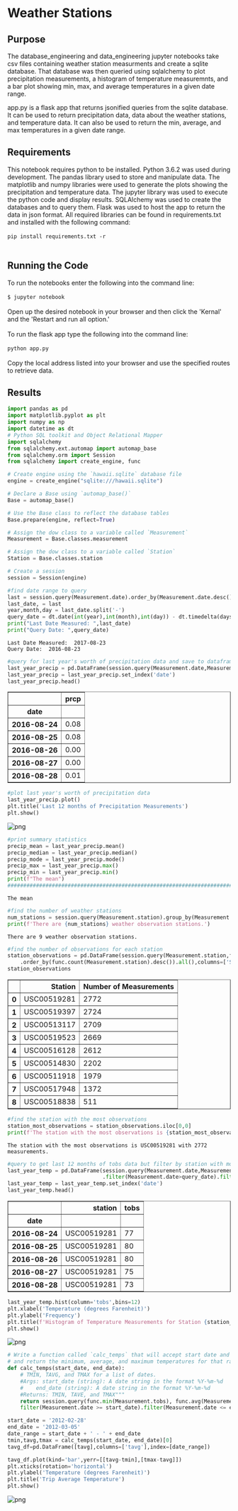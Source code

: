 # Weather Stations

## Purpose
The database_engineering and data_engineering jupyter notebooks take csv files containing weather station measurments and create a sqlite database. That database was then queried using sqlalchemy to plot precipitation measurements, a histogram of temperature measuremnts, and a bar plot showing min, max, and average temperatures in a given date range.

app.py is a flask app that returns jsonified queries from the sqlite database. It can be used to return precipitation data, data about the weather stations, and temperature data. It can also be used to return the min, average, and max temperatures in a given date range.

## Requirements
This notebook requires python to be installed. Python 3.6.2 was used during development. The pandas library used to store and manipulate data. The matplotlib and numpy libraries were used to generate the plots showing the precipitation and temperature data. The jupyter library was used to execute the python code and display results. SQLAlchemy was used to create the databases and to query them. Flask was used to host the app to return the data in json format. All required libraries can be found in requirements.txt and installed with the following command: <br/>
<br/>
`pip install requirements.txt -r` <br/>
<br/>

## Running the Code
To run the notebooks enter the following into the command line: <br/>
<br/>
`$ jupyter notebook`<br/>
<br/>
Open up the desired notebook in your browser and then click the 'Kernal' and the 'Restart and run all option.' <br/>
<br/>
To run the flask app type the following into the command line: <br/>
<br/>
`python app.py` <br/>
<br/>
Copy the local address listed into your browser and use the specified routes to retrieve data.


## Results


```python
import pandas as pd
import matplotlib.pyplot as plt
import numpy as np
import datetime as dt
# Python SQL toolkit and Object Relational Mapper
import sqlalchemy
from sqlalchemy.ext.automap import automap_base
from sqlalchemy.orm import Session
from sqlalchemy import create_engine, func
```


```python
# Create engine using the `hawaii.sqlite` database file
engine = create_engine("sqlite:///hawaii.sqlite")
```


```python
# Declare a Base using `automap_base()`
Base = automap_base()
```


```python
# Use the Base class to reflect the database tables
Base.prepare(engine, reflect=True)
```


```python
# Assign the dow class to a variable called `Measurement`
Measurement = Base.classes.measurement
```


```python
# Assign the dow class to a variable called `Station`
Station = Base.classes.station
```


```python
# Create a session
session = Session(engine)
```


```python
#find date range to query
last = session.query(Measurement.date).order_by(Measurement.date.desc()).first()
last_date, = last
year,month,day = last_date.split('-')
query_date = dt.date(int(year),int(month),int(day)) - dt.timedelta(days=365)
print("Last Date Measured: ",last_date)
print("Query Date: ",query_date)
```

    Last Date Measured:  2017-08-23
    Query Date:  2016-08-23
    


```python
#query for last year's worth of precipitation data and save to dataframe
last_year_precip = pd.DataFrame(session.query(Measurement.date,Measurement.prcp).filter(Measurement.date>query_date).all())
last_year_precip = last_year_precip.set_index('date')
last_year_precip.head()
```




<div>
<table border="1" class="dataframe">
  <thead>
    <tr style="text-align: right;">
      <th></th>
      <th>prcp</th>
    </tr>
    <tr>
      <th>date</th>
      <th></th>
    </tr>
  </thead>
  <tbody>
    <tr>
      <th>2016-08-24</th>
      <td>0.08</td>
    </tr>
    <tr>
      <th>2016-08-25</th>
      <td>0.08</td>
    </tr>
    <tr>
      <th>2016-08-26</th>
      <td>0.00</td>
    </tr>
    <tr>
      <th>2016-08-27</th>
      <td>0.00</td>
    </tr>
    <tr>
      <th>2016-08-28</th>
      <td>0.01</td>
    </tr>
  </tbody>
</table>
</div>




```python
#plot last year's worth of precipitation data
last_year_precip.plot()
plt.title('Last 12 months of Precipitation Measurements')
plt.show()
```


![png](output_9_0.png)



```python
#print summary statistics
precip_mean = last_year_precip.mean()
precip_median = last_year_precip.median()
precip_mode = last_year_precip.mode()
precip_max = last_year_precip.max()
precip_min = last_year_precip.min()
print(f"The mean")
###################################################################################################
```

    The mean
    


```python
#find the number of weather stations
num_stations = session.query(Measurement.station).group_by(Measurement.station).count()
print(f'There are {num_stations} weather observation stations.')
```

    There are 9 weather observation stations.
    


```python
#find the number of observations for each station
station_observations = pd.DataFrame(session.query(Measurement.station,func.count(Measurement.station)).group_by(Measurement.station)\
    .order_by(func.count(Measurement.station).desc()).all(),columns=['Station','Number of Measurements'])
station_observations
```




<div>
<table border="1" class="dataframe">
  <thead>
    <tr style="text-align: right;">
      <th></th>
      <th>Station</th>
      <th>Number of Measurements</th>
    </tr>
  </thead>
  <tbody>
    <tr>
      <th>0</th>
      <td>USC00519281</td>
      <td>2772</td>
    </tr>
    <tr>
      <th>1</th>
      <td>USC00519397</td>
      <td>2724</td>
    </tr>
    <tr>
      <th>2</th>
      <td>USC00513117</td>
      <td>2709</td>
    </tr>
    <tr>
      <th>3</th>
      <td>USC00519523</td>
      <td>2669</td>
    </tr>
    <tr>
      <th>4</th>
      <td>USC00516128</td>
      <td>2612</td>
    </tr>
    <tr>
      <th>5</th>
      <td>USC00514830</td>
      <td>2202</td>
    </tr>
    <tr>
      <th>6</th>
      <td>USC00511918</td>
      <td>1979</td>
    </tr>
    <tr>
      <th>7</th>
      <td>USC00517948</td>
      <td>1372</td>
    </tr>
    <tr>
      <th>8</th>
      <td>USC00518838</td>
      <td>511</td>
    </tr>
  </tbody>
</table>
</div>




```python
#find the station with the most observations
station_most_observations = station_observations.iloc[0,0]
print(f'The station with the most observations is {station_most_observations} with {station_observations.iloc[0,1]} measurements.')
```

    The station with the most observations is USC00519281 with 2772 measurements.
    


```python
#query to get last 12 months of tobs data but filter by station with most observations
last_year_temp = pd.DataFrame(session.query(Measurement.date,Measurement.station,Measurement.tobs)\
                              .filter(Measurement.date>query_date).filter(Measurement.station==station_most_observations).all())
last_year_temp = last_year_temp.set_index('date')
last_year_temp.head()
```




<div>
<table border="1" class="dataframe">
  <thead>
    <tr style="text-align: right;">
      <th></th>
      <th>station</th>
      <th>tobs</th>
    </tr>
    <tr>
      <th>date</th>
      <th></th>
      <th></th>
    </tr>
  </thead>
  <tbody>
    <tr>
      <th>2016-08-24</th>
      <td>USC00519281</td>
      <td>77</td>
    </tr>
    <tr>
      <th>2016-08-25</th>
      <td>USC00519281</td>
      <td>80</td>
    </tr>
    <tr>
      <th>2016-08-26</th>
      <td>USC00519281</td>
      <td>80</td>
    </tr>
    <tr>
      <th>2016-08-27</th>
      <td>USC00519281</td>
      <td>75</td>
    </tr>
    <tr>
      <th>2016-08-28</th>
      <td>USC00519281</td>
      <td>73</td>
    </tr>
  </tbody>
</table>
</div>




```python
last_year_temp.hist(column='tobs',bins=12)
plt.xlabel('Temperature (degrees Farenheit)')
plt.ylabel('Frequency')
plt.title(f'Histogram of Temperature Measurements for Station {station_most_observations}')
plt.show()
```


![png](output_15_0.png)



```python
# Write a function called `calc_temps` that will accept start date and end date in the format '%Y-%m-%d' 
# and return the minimum, average, and maximum temperatures for that range of dates
def calc_temps(start_date, end_date):
    # TMIN, TAVG, and TMAX for a list of dates.
    #Args: start_date (string): A date string in the format %Y-%m-%d
    #    end_date (string): A date string in the format %Y-%m-%d
    #Returns: TMIN, TAVE, and TMAX"""
    return session.query(func.min(Measurement.tobs), func.avg(Measurement.tobs), func.max(Measurement.tobs)).\
    filter(Measurement.date >= start_date).filter(Measurement.date <= end_date).all()
```


```python
start_date = '2012-02-28'
end_date = '2012-03-05'
date_range = start_date + ' - ' + end_date
tmin,tavg,tmax = calc_temps(start_date, end_date)[0]
tavg_df=pd.DataFrame([tavg],columns=['tavg'],index=[date_range])
```


```python
tavg_df.plot(kind='bar',yerr=[[tavg-tmin],[tmax-tavg]])
plt.xticks(rotation='horizontal')
plt.ylabel('Temperature (degrees Farenheit)')
plt.title('Trip Average Temperature')
plt.show()
```


![png](output_18_0.png)